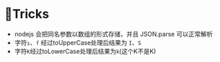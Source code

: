 # 🍬Tricks

* nodejs 会把同名参数以数组的形式存储，并且 JSON.parse 可以正常解析
* 字符`ı`、`ſ` 经过toUpperCase处理后结果为 `I`、`S`
* 字符`K`经过toLowerCase处理后结果为`k`(这个K不是K)
